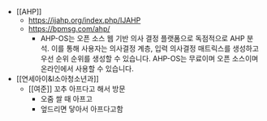 - [[AHP]]
	- https://ijahp.org/index.php/IJAHP
	- https://bpmsg.com/ahp/
		- AHP-OS는 오픈 소스 웹 기반 의사 결정 플랫폼으로 독점적으로 AHP 분석. 이를 통해 사용자는 의사결정 계층, 입력 의사결정 매트릭스를 생성하고 우선 순위 순위를 생성할 수 있습니다. AHP-OS는 무료이며 오픈 소스이며 온라인에서 사용할 수 있습니다.
- [[연세아이&I소아청소년과]]
	- [[여준]] 꼬추 아프다고 해서 방문
		- 오줌 쌀 때 아프고
		- 엎드리면 닿아서 아프다고함